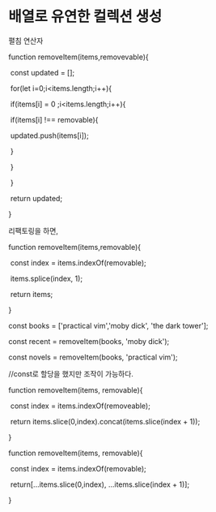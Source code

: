 # 배열로 유연한 컬렉션 생성

펼침 연산자

function removeItem(items,removevable){

​	const updated = [];

​	for(let i=0;i<items.length;i++){

​		if(items[i] = 0 ;i<items.length;i++){

​			if(items[i] !== removable){

​				updated.push(items[i]);

​			}

​		}

​	}

​	return updated;

}



리팩토링을 하면, 

function removeItem(items,removable){

​	const index = items.indexOf(removable);

​	items.splice(index, 1);

​	return items;

}



const books = ['practical vim','moby dick', 'the dark tower'];

const recent = removeItem(books, 'moby dick');

const novels = removeItem(books, 'practical vim');

//const로 할당을 했지만 조작이 가능하다.



function removeItem(items, removable){

​	const index = items.indexOf(removeable);

​	return items.slice(0,index).concat(items.slice(index + 1));

}



function removeItem(items, removable){

​	const index = items.indexOf(removable);

​	return[...items.slice(0,index), ...items.slice(index + 1)];

}